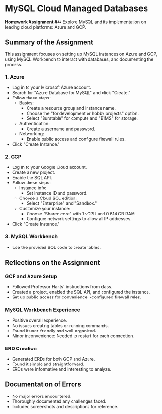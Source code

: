 # MySQL Cloud Managed Databases

**Homework Assignment #4:** Explore MySQL and its implementation on leading cloud platforms: Azure and GCP.

## Summary of the Assignment

This assignment focuses on setting up MySQL instances on Azure and GCP, using MySQL Workbench to interact with databases, and documenting the process.

### 1. Azure
- Log in to your Microsoft Azure account.
- Search for "Azure Database for MySQL" and click "Create."
- Follow these steps:
  - Basics:
    - Create a resource group and instance name.
    - Choose the "for development or hobby projects" option.
    - Select "Burstable" for compute and "B1MS" for storage.
  - Authentication:
    - Create a username and password.
  - Networking:
    - Enable public access and configure firewall rules.
- Click "Create Instance."

### 2. GCP
- Log in to your Google Cloud account.
- Create a new project.
- Enable the SQL API.
- Follow these steps:
  - Instance info:
    - Set instance ID and password.
  - Choose a Cloud SQL edition:
    - Select "Enterprise" and "Sandbox."
  - Customize your instance:
    - Choose "Shared core" with 1 vCPU and 0.614 GB RAM.
    - Configure network settings to allow all IP addresses.
- Click "Create Instance."

### 3. MySQL Workbench
- Use the provided SQL code to create tables.

## Reflections on the Assignment

### GCP and Azure Setup
- Followed Professor Hants' instructions from class.
- Created a project, enabled the SQL API, and configured the instance.
- Set up public access for convenience.
-configured firewall rules.

### MySQL Workbench Experience
- Positive overall experience.
- No issues creating tables or running commands.
- Found it user-friendly and well-organized.
- Minor inconvenience: Needed to restart for each connection.

### ERD Creation
- Generated ERDs for both GCP and Azure.
- Found it simple and straightforward.
- ERDs were informative and interesting to analyze.

## Documentation of Errors
- No major errors encountered.
- Thoroughly documented any challenges faced.
- Included screenshots and descriptions for reference.

